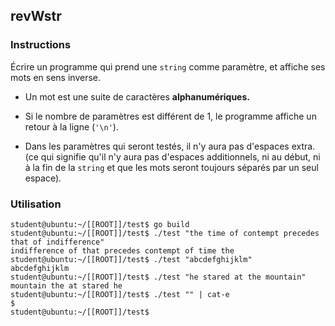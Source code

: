 ## revWstr

### Instructions

Écrire un programme qui prend une `string` comme paramètre, et affiche ses mots en sens inverse.

- Un mot est une suite de caractères **alphanumériques.**

- Si le nombre de paramètres est différent de 1, le programme affiche un retour à la ligne (`'\n'`).

- Dans les paramètres qui seront testés, il n'y aura pas d'espaces extra. (ce qui signifie qu'il n'y aura pas d'espaces additionnels, ni au début, ni à la fin de la `string` et que les mots seront toujours séparés par un seul espace).

### Utilisation

```console
student@ubuntu:~/[[ROOT]]/test$ go build
student@ubuntu:~/[[ROOT]]/test$ ./test "the time of contempt precedes that of indifference"
indifference of that precedes contempt of time the
student@ubuntu:~/[[ROOT]]/test$ ./test "abcdefghijklm"
abcdefghijklm
student@ubuntu:~/[[ROOT]]/test$ ./test "he stared at the mountain"
mountain the at stared he
student@ubuntu:~/[[ROOT]]/test$ ./test "" | cat-e
$
student@ubuntu:~/[[ROOT]]/test$
```
